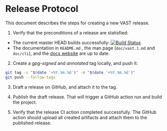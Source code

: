 # Release Protocol

This document describes the steps for creating a new VAST release.

1. Verify that the preconditions of a release are statisfied:
  - The current master HEAD builds successfully: [![Build Status][ci-badge]][ci-url]
  - The documentation in `README.md` , the man page (`doc/vast.1.md` and
    `doc/cli`), and the [docs website](https://docs.tenzir.com) are up to date.

2. Create a _gpg-signed_ and _annotated_ tag locally, and push it:
  ```sh
  git tag -s "$(date '+%Y.%m.%d')" -m "$(date '+%Y.%m.%d')"
  git push --follow-tags
  ```

3. Draft a release on GitHub, and attach it to the tag.

4. Publish the draft release. That will trigger a GitHub action run and build
  the project.

5. Verify that the release CI action completed successfully. The GitHub action
  should upload all created artifacts and attach them to the published release.

[ci-url]: https://github.com/tenzir/vast/actions?query=branch%3Amaster
[ci-badge]: https://github.com/tenzir/vast/workflows/VAST/badge.svg?branch=master
